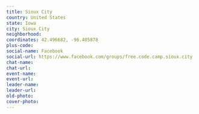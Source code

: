 ```yaml
---
title: Sioux City
country: United States
state: Iowa
city: Sioux City
neighborhood: 
coordinates: 42.496682, -96.405878
plus-code:
social-name: Facebook
social-url: https://www.facebook.com/groups/free.code.camp.sioux.city
chat-name:
chat-url:
event-name:
event-url:
leader-name:
leader-url:
old-photo: 
cover-photo:
---
```

